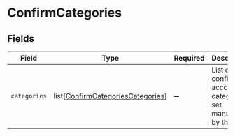 # ConfirmCategories


## Fields

| Field                                                                                   | Type                                                                                    | Required                                                                                | Description                                                                             |
| --------------------------------------------------------------------------------------- | --------------------------------------------------------------------------------------- | --------------------------------------------------------------------------------------- | --------------------------------------------------------------------------------------- |
| `categories`                                                                            | list[[ConfirmCategoriesCategories](../../models/shared/confirmcategoriescategories.md)] | :heavy_minus_sign:                                                                      | List of confirmed account categories set manually by the user.                          |